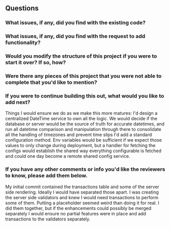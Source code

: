 ## Questions

### What issues, if any, did you find with the existing code?

### What issues, if any, did you find with the request to add functionality?

### Would you modify the structure of this project if you were to start it over? If so, how?

### Were there any pieces of this project that you were not able to complete that you'd like to mention?

### If you were to continue building this out, what would you like to add next?
Things I would ensure we do as we make this more matures:
I'd design a centralized DateTime service to own all the logic. We would decide if the database or server would be the source of truth for accurate datetimes, and run all datetime comparison and manipulation through there to consolidate all the handling of timezones and prevent time slips
I'd add a standard configuration method.  Env variables would be sufficient if we expect those values to only change during deployment, but a handler for fetching the configs would establish the shared way everything configurable is fetched and could one day become a remote shared config service.

### If you have any other comments or info you'd like the reviewers to know, please add them below.
My initial commit contained the transactions table and some of the server side rendering.  Ideally I would have separated those apart. I was creating the server side validators and knew I would need transactions to perform some of them. Putting a placeholder seemed weird than doing it for real. I did them together, but if the enhancements could possibly be merged separately I would ensure no partial features were in place and add transactions to the validators separately.